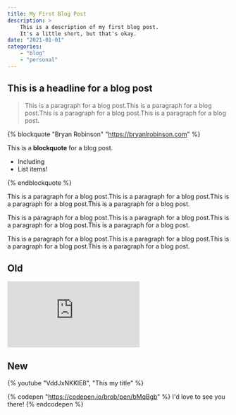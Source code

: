 ```yaml
---
title: My First Blog Post
description: >
    This is a description of my first blog post.
    It's a little short, but that's okay.
date: "2021-01-01"
categories:
    - "blog"
    - "personal"
---
```


## This is a headline for a blog post

> This is a paragraph for a blog post.This is a paragraph for a blog post.This is a paragraph for a blog post.This is a paragraph for a blog post.

{% blockquote "Bryan Robinson" "https://bryanlrobinson.com"  %}

This is a **blockquote** for a blog post.

* Including
* List items!

{% endblockquote %}

This is a paragraph for a blog post.This is a paragraph for a blog post.This is a paragraph for a blog post.This is a paragraph for a blog post.

This is a paragraph for a blog post.This is a paragraph for a blog post.This is a paragraph for a blog post.This is a paragraph for a blog post.

This is a paragraph for a blog post.This is a paragraph for a blog post.This is a paragraph for a blog post.This is a paragraph for a blog post.

## Old

<iframe 
    src="https://www.youtube.com/embed/VddJxNKKlE8" 
    title="This my title" 
    frameborder="0" 
    allow="accelerometer; autoplay; clipboard-write; encrypted-media; gyroscope; picture-in-picture" 
    allowfullscreen>
</iframe>


## New


{% youtube "VddJxNKKlE8", "This my title" %}

{% codepen "https://codepen.io/brob/pen/bMqBgb" %}
I'd love to see you there!
{% endcodepen %}